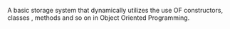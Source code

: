 A basic storage system that dynamically utilizes the use OF constructors, classes , methods and so on in Object Oriented Programming.
